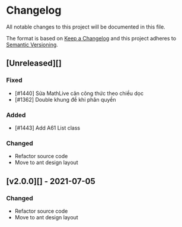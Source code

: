 # Changelog

All notable changes to this project will be documented in this file.

The format is based on [Keep a Changelog](http://keepachangelog.com/en/1.0.0/) and this project adheres to [Semantic Versioning](http://semver.org/spec/v2.0.0.html).

## [Unreleased][]

### Fixed

- [#1440] Sửa MathLive căn công thức theo chiều dọc
- [#1362] Double khung đề khi phân quyền

### Added

- [#1443] Add A61 List class

### Changed

- Refactor source code
- Move to ant design layout

## [v2.0.0][] - 2021-07-05

### Changed

- Refactor source code
- Move to ant design layout
